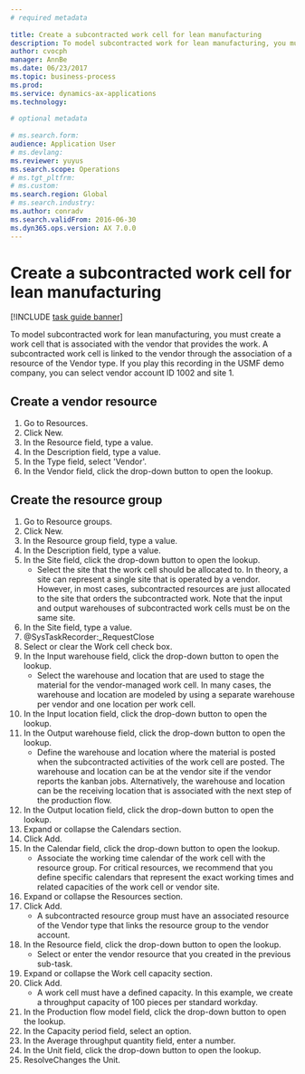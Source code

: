```yaml
--- 
# required metadata 
 
title: Create a subcontracted work cell for lean manufacturing
description: To model subcontracted work for lean manufacturing, you must create a work cell that is associated with the vendor that provides the work. 
author: cvocph
manager: AnnBe 
ms.date: 06/23/2017
ms.topic: business-process 
ms.prod:  
ms.service: dynamics-ax-applications 
ms.technology:  
 
# optional metadata 
 
# ms.search.form:   
audience: Application User 
# ms.devlang:  
ms.reviewer: yuyus
ms.search.scope: Operations 
# ms.tgt_pltfrm:  
# ms.custom:  
ms.search.region: Global
# ms.search.industry: 
ms.author: conradv
ms.search.validFrom: 2016-06-30 
ms.dyn365.ops.version: AX 7.0.0 
---
```

# Create a subcontracted work cell for lean manufacturing

[!INCLUDE [task guide banner](../../includes/task-guide-banner.md)]

To model subcontracted work for lean manufacturing, you must create a work cell that is associated with the vendor that provides the work. A subcontracted work cell is linked to the vendor through the association of a resource of the Vendor type. If you play this recording in the USMF demo company, you can select vendor account ID 1002 and site 1.


## Create a vendor resource
1. Go to Resources.
2. Click New.
3. In the Resource field, type a value.
4. In the Description field, type a value.
5. In the Type field, select 'Vendor'.
6. In the Vendor field, click the drop-down button to open the lookup.

## Create the resource group
1. Go to Resource groups.
2. Click New.
3. In the Resource group field, type a value.
4. In the Description field, type a value.
5. In the Site field, click the drop-down button to open the lookup.
    * Select the site that the work cell should be allocated to. In theory, a site can represent a single site that is operated by a vendor. However, in most cases, subcontracted resources are just allocated to the site that orders the subcontracted work. Note that the input and output warehouses of subcontracted work cells must be on the same site.  
6. In the Site field, type a value.
7. @SysTaskRecorder:_RequestClose
8. Select or clear the Work cell check box.
9. In the Input warehouse field, click the drop-down button to open the lookup.
    * Select the warehouse and location that are used to stage the material for the vendor-managed work cell. In many cases, the warehouse and location are modeled by using a separate warehouse per vendor and one location per work cell.  
10. In the Input location field, click the drop-down button to open the lookup.
11. In the Output warehouse field, click the drop-down button to open the lookup.
    * Define the warehouse and location where the material is posted when the subcontracted activities of the work cell are posted. The warehouse and location can be at the vendor site if the vendor reports the kanban jobs. Alternatively, the warehouse and location can be the receiving location that is associated with the next step of the production flow.  
12. In the Output location field, click the drop-down button to open the lookup.
13. Expand or collapse the Calendars section.
14. Click Add.
15. In the Calendar field, click the drop-down button to open the lookup.
    * Associate the working time calendar of the work cell with the resource group. For critical resources, we recommend that you define specific calendars that represent the exact working times and related capacities of the work cell or vendor site.  
16. Expand or collapse the Resources section.
17. Click Add.
    * A subcontracted resource group must have an associated resource of the Vendor type that links the resource group to the vendor account.  
18. In the Resource field, click the drop-down button to open the lookup.
    * Select or enter the vendor resource that you created in the previous sub-task.  
19. Expand or collapse the Work cell capacity section.
20. Click Add.
    * A work cell must have a defined capacity. In this example, we create a throughput capacity of 100 pieces per standard workday.  
21. In the Production flow model field, click the drop-down button to open the lookup.
22. In the Capacity period field, select an option.
23. In the Average throughput quantity field, enter a number.
24. In the Unit field, click the drop-down button to open the lookup.
25. ResolveChanges the Unit.

